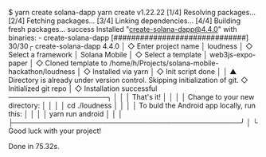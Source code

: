 $ yarn create solana-dapp
yarn create v1.22.22
[1/4] Resolving packages...
[2/4] Fetching packages...
[3/4] Linking dependencies...
[4/4] Building fresh packages...
success Installed "create-solana-dapp@4.4.0" with binaries:
      - create-solana-dapp
[##############################] 30/30┌  create-solana-dapp 4.4.0
│
◇  Enter project name
│  loudness
│
◇  Select a framework
│  Solana Mobile
│
◇  Select a template
│  web3js-expo-paper
│
◇  Cloned template to /home/h/Projects/solana-mobile-hackathon/loudness
│
◇  Installed via yarn
│
◇  Init script done
│
│
▲  Directory is already under version control. Skipping initialization of git.
◇  Initialized git repo
│
◇  Installation successful ────────────────────╮
│                                              │
│  That's it!                                  │
│                                              │
│  Change to your new directory:               │
│                                              │
│  cd ./loudness                               │
│                                              │
│  To buld the Android app locally, run this:  │
│                                              │
│  yarn run android                            │
│                                              │
├──────────────────────────────────────────────╯
│
└  Good luck with your project!

Done in 75.32s.
